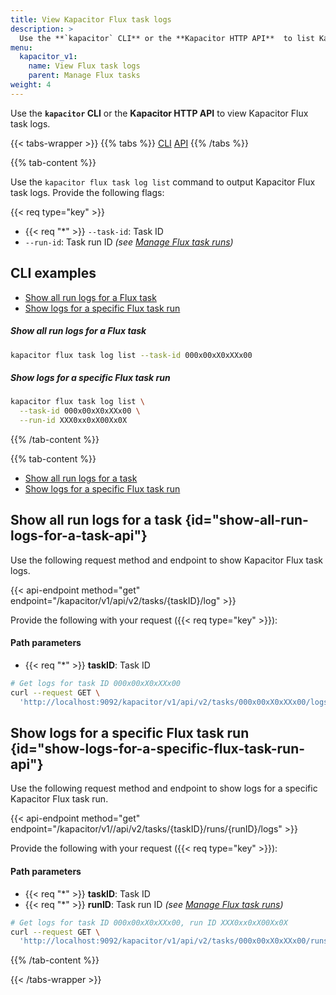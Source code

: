 ```yaml
---
title: View Kapacitor Flux task logs
description: >
  Use the **`kapacitor` CLI** or the **Kapacitor HTTP API**  to list Kapacitor Flux tasks.
menu:
  kapacitor_v1:
    name: View Flux task logs
    parent: Manage Flux tasks
weight: 4
---
```


Use the **`kapacitor` CLI** or the **Kapacitor HTTP API** to view Kapacitor Flux task logs.

{{< tabs-wrapper >}}
{{% tabs %}}
[CLI](#)
[API](#)
{{% /tabs %}}
<!----------------------------- BEGIN CLI content ----------------------------->
{{% tab-content %}}

Use the `kapacitor flux task log list` command to output Kapacitor Flux task logs.
Provide the following flags:

{{< req type="key" >}}

- {{< req "\*" >}} `--task-id`: Task ID
- `--run-id`: Task run ID _(see [Manage Flux task runs](/kapacitor/v1/working/flux/manage/task-runs/))_

## CLI examples 

- [Show all run logs for a Flux task](#show-all-run-logs-for-a-flux-task)
- [Show logs for a specific Flux task run](#show-logs-for-a-specific-flux-task-run)

##### Show all run logs for a Flux task
```sh
kapacitor flux task log list --task-id 000x00xX0xXXx00
```

##### Show logs for a specific Flux task run
```sh
kapacitor flux task log list \
  --task-id 000x00xX0xXXx00 \
  --run-id XXX0xx0xX00Xx0X
```

{{% /tab-content %}}
<!------------------------------ END CLI content ------------------------------>

<!----------------------------- BEGIN API content ----------------------------->
{{% tab-content %}}

- [Show all run logs for a task](#show-all-run-logs-for-a-task-api)
- [Show logs for a specific Flux task run](#show-logs-for-a-specific-flux-task-run-api)

## Show all run logs for a task {id="show-all-run-logs-for-a-task-api"}
Use the following request method and endpoint to show Kapacitor Flux task logs.

{{< api-endpoint method="get" endpoint="/kapacitor/v1/api/v2/tasks/{taskID}/log" >}}

Provide the following with your request ({{< req type="key" >}}):

#### Path parameters
- {{< req "\*" >}} **taskID**: Task ID

```sh
# Get logs for task ID 000x00xX0xXXx00
curl --request GET \
  'http://localhost:9092/kapacitor/v1/api/v2/tasks/000x00xX0xXXx00/logs'
```

## Show logs for a specific Flux task run {id="show-logs-for-a-specific-flux-task-run-api"}
Use the following request method and endpoint to show logs for a specific
Kapacitor Flux task run.

{{< api-endpoint method="get" endpoint="/kapacitor/v1//api/v2/tasks/{taskID}/runs/{runID}/logs" >}}

Provide the following with your request ({{< req type="key" >}}):

#### Path parameters
- {{< req "\*" >}} **taskID**: Task ID
- {{< req "\*" >}} **runID**: Task run ID _(see [Manage Flux task runs](/kapacitor/v1/working/flux/manage/task-runs/))_

```sh
# Get logs for task ID 000x00xX0xXXx00, run ID XXX0xx0xX00Xx0X
curl --request GET \
  'http://localhost:9092/kapacitor/v1/api/v2/tasks/000x00xX0xXXx00/runs/XXX0xx0xX00Xx0X/logs'
```

{{% /tab-content %}}
<!------------------------------ END API content ------------------------------>
{{< /tabs-wrapper >}}